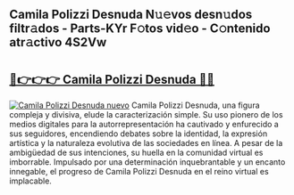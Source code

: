## Camila Polizzi Desnuda N𝚞𝚎vos desn𝚞dos filtr𝚊dos - Parts-KYr F𝚘tos vid𝚎o - C𝚘ntenido atr𝚊ctivo 4S2Vw

# <h2><a href="http://mbbzmm.tromn.icu/?c=Camila+Polizzi+Desnuda">🔗👉👉👉 Camila Polizzi Desnuda 🔗🔗</a></h2>

[![Camila Polizzi Desnuda nuevo](https://i.imgur.com/pEAQMta.gif)](http://mbbzmm.tromn.icu/?c=Camila+Polizzi+Desnuda)
Camila Polizzi Desnuda, una figura compleja y divisiva, elude la caracterización simple. Su uso pionero de los medios digitales para la autorrepresentación ha cautivado y enfurecido a sus seguidores, encendiendo debates sobre la identidad, la expresión artística y la naturaleza evolutiva de las sociedades en línea. A pesar de la ambigüedad de sus intenciones, su huella en la comunidad virtual es imborrable. Impulsado por una determinación inquebrantable y un encanto innegable, el progreso de Camila Polizzi Desnuda en el reino virtual es implacable.
